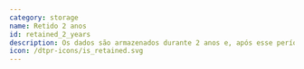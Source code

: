 ```yaml
---
category: storage
name: Retido 2 anos
id: retained_2_years
description: Os dados são armazenados durante 2 anos e, após esse período, são eliminados.
icon: /dtpr-icons/is_retained.svg
---
```

